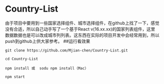 # Country-List
由于项目中要用到一些国家选择组件、城市选择组件，在github上找了一下，感觉没有合适，所以自己动手写了一个基于React v(16.xx.xx)的国家列表组件，这里数据数据也是可以改成城市列列表。这东西在实际的项目开发中会经常用到，所以push到github上供大家参考。
##运行看效果
```
git clone https://github.com/Mjian-chen/Country-List.git
```
```
cd Country-List
```
```
npm install 或  sodu npm install（Mac）
```
```
npm start
```